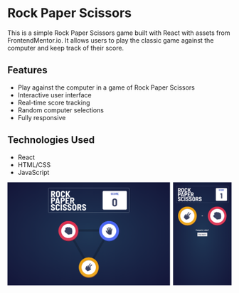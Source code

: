 # Rock Paper Scissors

This is a simple Rock Paper Scissors game built with React with assets from FrontendMentor.io. It allows users to play the classic game against the computer and keep track of their score.

## Features

- Play against the computer in a game of Rock Paper Scissors
- Interactive user interface
- Real-time score tracking
- Random computer selections
- Fully responsive

## Technologies Used

- React
- HTML/CSS
- JavaScript

![Screenshot](screenshot.png)
